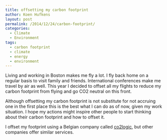 ```yaml
---
title: offsetting my carbon footprint
author: Koen Hufkens
layout: post
permalink: /2014/12/24/carbon-footprint/
categories:
  - Climate
  - Environment
tags:
  - carbon footprint
  - climate
  - energy
  - environment
---
```

Living and working in Boston makes me fly a lot. I fly back home on a regular basis to visit family and friends. International conferences make me travel by air as well. This year I decided to offset all my flights to reduce my carbon footprint from flying and go CO2 neutral on this front.

Although offsetting my carbon footprint is not substitute for not accruing one in the first place this is the best what I can do as of now, given my work situation. I hope my actions might inspire other people to start thinking about their carbon footprint and how to offset it.

I offset my footprint using a Belgian company called <a href="http://www.co2logic.com">co2logic</a>, but other companies offer similar services.